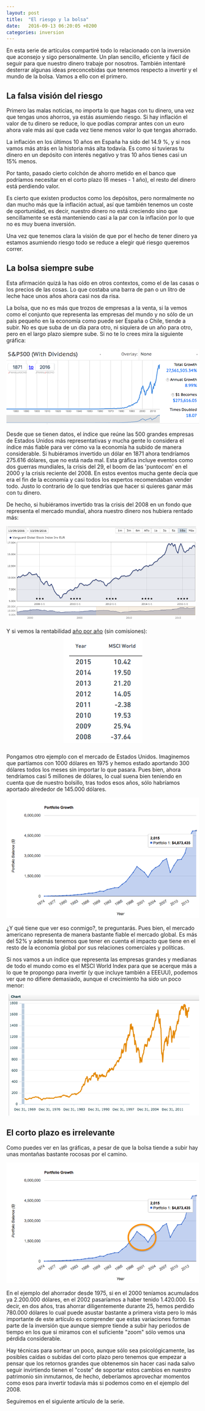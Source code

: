 ```yaml
---
layout: post
title:  "El riesgo y la bolsa"
date:   2016-09-13 06:20:05 +0200
categories: inversion
---
```


En esta serie de artículos compartiré todo lo relacionado con la inversión que aconsejo y sigo personalmente. Un plan sencillo, eficiente y fácil de seguir para que nuestro dinero trabaje por nosotros. También intentaré desterrar algunas ideas preconcebidas que tenemos respecto a invertir y el mundo de la bolsa. Vamos a ello con el primero.


## La falsa visión del riesgo

Primero las malas noticias, no importa lo que hagas con tu dinero, una vez que tengas unos ahorros, ya estás asumiendo riesgo. Si hay inflación el valor de tu dinero se reduce, lo que podías comprar antes con un euro ahora vale más así que cada vez tiene menos valor lo que tengas ahorrado.

La inflación en los últimos 10 años en España ha sido del 14.9 %, y si nos vamos más atrás en la historia más alta todavía. Es como si tuvieras tu dinero en un depósito con interés negativo y tras 10 años tienes casi un 15% menos. 

Por tanto, pasado cierto colchón de ahorro metido en el banco que podríamos necesitar en el corto plazo (6 meses - 1 año), el resto del dinero está perdiendo valor.

Es cierto que existen productos como los depósitos, pero normalmente no dan mucho más que la inflación actual, así que también tenemos un coste de oportunidad, es decir, nuestro dinero no está creciendo sino que sencillamente se está manteniendo casi a la par con la inflación por lo que no es muy buena inversión.

Una vez que tenemos clara la visión de que por el hecho de tener dinero ya estamos asumiendo riesgo todo se reduce a elegir qué riesgo queremos correr.

## La bolsa siempre sube

Esta afirmación quizá la has oído en otros contextos, como el de las casas o los precios de las cosas. Lo que costaba una barra de pan o un litro de leche hace unos años ahora casi nos da risa.

La bolsa, que no es más que trozos de empresas a la venta, si la vemos como el conjunto que representa las empresas del mundo y no sólo de un país pequeño en la economía como puede ser España o Chile, tiende a subir. No es que suba de un día para otro, ni siquiera de un año para otro, pero en el largo plazo siempre sube. Si no te lo crees mira la siguiente gráfica:

![S&P 500](/assets/img/sp500.png)

Desde que se tienen datos, el índice que reúne las 500 grandes empresas de Estados Unidos más representativas y mucha gente lo considera el índice más fiable para ver cómo va la economía ha subido de manera considerable. Si hubiéramos invertido un dólar en 1871 ahora tendríamos 275.616 dólares, que no está nada mal. Esta gráfica incluye eventos como dos guerras mundiales, la crisis del 29, el boom de las 'puntocom' en el 2000 y la crisis reciente del 2008. En estos eventos mucha gente decía que era el fin de la economía y casi todos los expertos recomendaban vender todo. Justo lo contrario de lo que tendrías que hacer si quieres ganar más con tu dinero. 

De hecho, si hubiéramos invertido tras la crisis del 2008 en un fondo que representa el mercado mundial, ahora nuestro dinero nos hubiera rentado más:

![Vanguard](/assets/img/vanguard.png)

Y si vemos la rentabilidad [año por año](https://www.msci.com/documents/10199/890dd84d-3750-4656-87f2-1229ed5a5d6e) (sin comisiones):

<center>
<img style="padding-bottom:10px; margin-top:-10px" src="/assets/img/msci_table.png"/>
</center>

Pongamos otro ejemplo con el mercado de Estados Unidos. Imaginemos que partíamos con 1000 dólares en 1975 y hemos estado aportando 300 dólares todos los meses sin importar lo que pasara. Pues bien, ahora tendríamos casi 5 millones de dólares, lo cual suena bien teniendo en cuenta que de nuestro bolsillo, tras todos esos años, sólo habríamos aportado alrededor de 145.000 dólares.

![S&P 500](/assets/img/sp50075.png)

¿Y qué tiene que ver eso conmigo?, te preguntarás. Pues bien, el mercado americano representa de manera bastante fiable el mercado global. Es más del 52% y además tenemos que tener en cuenta el impacto que tiene en el resto de la economía global por sus relaciones comerciales y políticas.

Si nos vamos a un índice que representa las empresas grandes y medianas de todo el mundo como es el MSCI World Index para que se acerque más a lo que te propongo para invertir (y que incluye también a EEEUU), podemos ver que no difiere demasiado, aunque el crecimiento ha sido un poco menor:

![MSCI](/assets/img/msci.png)

## El corto plazo es irrelevante

Como puedes ver en las gráficas, a pesar de que la bolsa tiende a subir hay unas montañas bastante rocosas por el camino.

![S&P 500](/assets/img/sp50075_1.png)


En el ejemplo del ahorrador desde 1975, si en el 2000 teníamos acumulados ya 2.200.000 dólares, en el 2002 pasaríamos a haber tenido 1.420.000. Es decir, en dos años, tras ahorrar diligentemente durante 25, hemos perdido 780.000 dólares lo cual puede asustar bastante a primera vista pero lo más importante de este artículo es comprender que estas variaciones forman parte de la inversión que aunque siempre tiende a subir hay periodos de tiempo en los que si miramos con el suficiente "zoom" sólo vemos una pérdida considerable.

Hay técnicas para sortear un poco, aunque sólo sea psicológicamente, las posibles caídas o subidas del corto plazo pero tenemos que empezar a pensar que los retornos grandes que obtenemos sin hacer casi nada salvo seguir invirtiendo tienen el "coste" de soportar estos cambios en nuestro patrimonio sin inmutarnos, de hecho, deberíamos aprovechar momentos como esos para invertir todavía más si podemos como en el ejemplo del 2008.

Seguiremos en el siguiente artículo de la serie.
